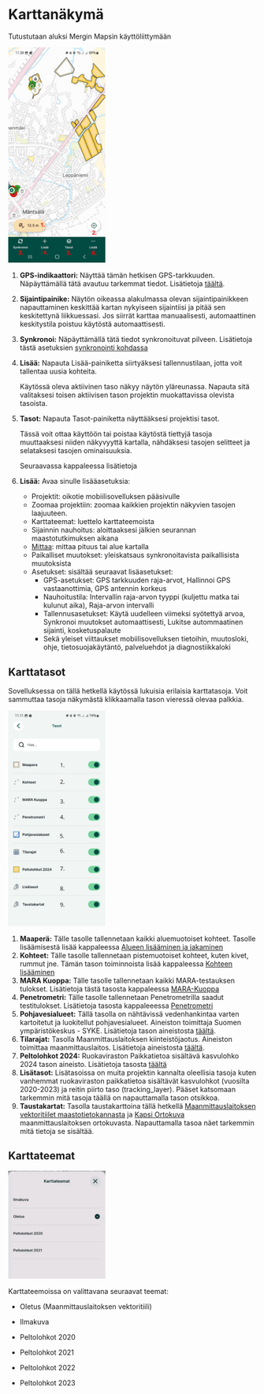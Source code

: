 # **Karttanäkymä**

Tutustutaan aluksi Mergin Mapsin käyttöliittymään

<img src="img/karttanäkymä.png" width="39%"/>

1.  **GPS-indikaattori:** Näyttää tämän hetkisen GPS-tarkkuuden. Näpäyttämällä tätä avautuu tarkemmat tiedot. Lisätietoja [täältä](https://gispocoding.github.io/eip-peltomappi/yleiset_asetukset.html#mista-naet-gps-tarkkuuden).

2.  **Sijaintipainike:** Näytön oikeassa alakulmassa olevan sijaintipainikkeen napauttaminen keskittää kartan nykyiseen sijaintiisi ja pitää sen keskitettynä liikkuessasi. Jos siirrät karttaa manuaalisesti, automaattinen keskitystila poistuu käytöstä automaattisesti.

3.  **Synkronoi:** Näpäyttämällä tätä tiedot synkronoituvat pilveen. Lisätietoja tästä asetuksien [synkronointi kohdassa](https://gispocoding.github.io/eip-peltomappi/yleiset_asetukset.html#mergin-mapsin-synkronointi-mobiilisovelluksessa)

4.  **Lisää:** Napauta Lisää-painiketta siirtyäksesi tallennustilaan, jotta voit tallentaa uusia kohteita.

    Käytössä oleva aktiivinen taso näkyy näytön yläreunassa. Napauta sitä valitaksesi toisen aktiivisen tason projektin muokattavissa olevista tasoista.

5.  **Tasot:** Napauta Tasot-painiketta näyttääksesi projektisi tasot.

    Tässä voit ottaa käyttöön tai poistaa käytöstä tiettyjä tasoja muuttaaksesi niiden näkyvyyttä kartalla, nähdäksesi tasojen selitteet ja selataksesi tasojen ominaisuuksia.

    Seuraavassa kappaleessa lisätietoja

6.  **Lisää:** Avaa sinulle lisääasetuksia:

    -   Projektit: oikotie mobiilisovelluksen pääsivulle
    -   Zoomaa projektiin: zoomaa kaikkien projektin näkyvien tasojen laajuuteen.
    -   Karttateemat: luettelo karttateemoista
    -   Sijainnin nauhoitus: aloittaaksesi jälkien seurannan maastotutkimuksen aikana
    -   [Mittaa](https://gispocoding.github.io/eip-peltomappi/mittaus.html): mittaa pituus tai alue kartalla
    -   Paikalliset muutokset: yleiskatsaus synkronoitavista paikallisista muutoksista
    -   Asetukset: sisältää seuraavat lisäasetukset:
        -   GPS-asetukset: GPS tarkkuuden raja-arvot, Hallinnoi GPS vastaanottimia, GPS antennin korkeus
        -   Nauhoitustila: Intervallin raja-arvon tyyppi (kuljettu matka tai kulunut aika), Raja-arvon intervalli
        -   Tallennusasetukset: Käytä uudelleen viimeksi syötettyä arvoa, Synkronoi muutokset automaattisesti, Lukitse autommaatinen sijainti, kosketuspalaute
        -   Sekä yleiset viittaukset mobiilisovelluksen tietoihin, muutosloki, ohje, tietosuojakäytäntö, palveluehdot ja diagnostiikkaloki

## **Karttatasot**

Sovelluksessa on tällä hetkellä käytössä lukuisia erilaisia karttatasoja. Voit sammuttaa tasoja näkymästä klikkaamalla tason vieressä olevaa palkkia.

<img src="img/karttatasot.jpg" width="39%"/>

1.  **Maaperä:** Tälle tasolle tallennetaan kaikki aluemuotoiset kohteet. Tasolle lisäämisestä lisää kappaleessa [Alueen lisääminen ja jakaminen](https://gispocoding.github.io/eip-peltomappi/alueen_lis%C3%A4%C3%A4minen.html)
2.  **Kohteet:** Tälle tasolle tallennetaan pistemuotoiset kohteet, kuten kivet, rummut jne. Tämän tason toiminnoista lisää kappaleessa [Kohteen lisääminen](https://gispocoding.github.io/eip-peltomappi/kohteen_lis%C3%A4%C3%A4minen.html)
3.  **MARA Kuoppa:** Tälle tasolle tallennetaan kaikki MARA-testauksen tulokset. Lisätietoja tästä tasosta kappaleessa [MARA-Kuoppa](https://gispocoding.github.io/eip-peltomappi/mara_kuoppa.html)
4.  **Penetrometri:** Tälle tasolle tallennetaan Penetrometrilla saadut testitulokset. Lisätietoja tasosta kappaleeessa [Penetrometri](https://gispocoding.github.io/eip-peltomappi/penetrometri.html)
5.  **Pohjavesialueet:** Tällä tasolla on nähtävissä vedenhankintaa varten kartoitetut ja luokitellut pohjavesialueet. Aineiston toimittaja Suomen ympäristökeskus - SYKE. Lisätietoja tason aineistosta [täältä](https://ckan.ymparisto.fi/dataset/pohjavesialueet).
6.  **Tilarajat:** Tasolla Maanmittauslaitoksen kiinteistöjaotus. Aineiston toimittaa maanmittauslaitos. Lisätietoja aineistosta [täältä](https://www.maanmittauslaitos.fi/sites/maanmittauslaitos.fi/files/attachments/2020/06/Vektoritiilipalvelun%20esittely.pdf).
7.  **Peltolohkot 2024:** Ruokaviraston Paikkatietoa sisältävä kasvulohko 2024 tason aineisto. Lisätietoja tasosta [täältä](https://www.ruokavirasto.fi/tietoa-meista/julkaistut-tietoaineistot/paikkatietoaineistot/)
8.  **Lisätasot:** Lisätasoissa on muita projektin kannalta oleellisia tasoja kuten vanhemmat ruokaviraston paikkatietoa sisältävät kasvulohkot (vuosilta 2020-2023) ja reitin piirto taso (tracking_layer). Pääset katsomaan tarkemmin mitä tasoja täällä on napauttamalla tason otsikkoa.
9.  **Taustakartat:** Tasolla taustakarttoina tällä hetkellä [Maanmittauslaitoksen vektoritiilet maastotietokannasta](https://www.maanmittauslaitos.fi/kartat-ja-paikkatieto/aineistot-ja-rajapinnat/karttojen-rajapintapalvelut/karttakuvapalvelu-wms) ja [Kapsi Ortokuva](https://kartat.kapsi.fi/) maanmittauslaitoksen ortokuvasta. Napauttamalla tasoa näet tarkemmin mitä tietoja se sisältää.

## **Karttateemat**

<img src="img/karttateemat_v3.gif" width="39%"/>

Karttateemoissa on valittavana seuraavat teemat:

-   Oletus (Maanmittauslaitoksen vektoritiili)

-   Ilmakuva

-   Peltolohkot 2020

-   Peltolohkot 2021

-   Peltolohkot 2022

-   Peltolohkot 2023
